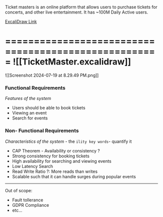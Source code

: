 Ticket masters is an online platform that allows users to purchase tickets for concerts, and other live entertainment. It has ~100M Daily Active users.

[ExcaliDraw Link](https://excalidraw.com/#json=OUAphWmB61tF0m4_aHCgc,Qc51SfCNO3dJFcRelJNC6g)

=====================================================
![[TicketMaster.excalidraw]]
=====================================================


![[Screenshot 2024-07-19 at 8.29.49 PM.png]]
### Functional Requirements
*Features of the system*
- Users should be able to book tickets
- Viewing an event
- Search for events

### Non- Functional Requirements
*Characteristics of the system* - the `ility key words`- quantify it
- CAP Theorem - Availability or consistency ?
- Strong consistency for booking tickets
- High availability for searching and viewing events
- Low Latency Search
- Read Write Ratio ?: More reads than writes
- Scalable such that it can handle surges during popular events

------------

Out of scope: 
- Fault tollerance
- GDPR Compliance
- etc...